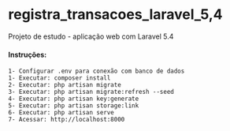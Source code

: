 # registra_transacoes_laravel_5,4

Projeto de estudo - aplicação web com Laravel 5.4

#### Instruções:
    1- Configurar .env para conexão com banco de dados
    1- Executar: composer install
    2- Executar: php artisan migrate
    3- Executar: php artisan migrate:refresh --seed
    4- Executar: php artisan key:generate
    5- Executar: php artisan storage:link
    6- Executar: php artisan serve
    7- Acessar: http://localhost:8000